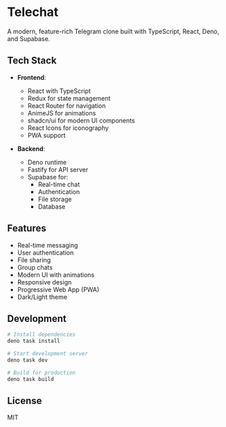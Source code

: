 # Telechat

A modern, feature-rich Telegram clone built with TypeScript, React, Deno, and Supabase.

## Tech Stack

- **Frontend**:
  - React with TypeScript
  - Redux for state management
  - React Router for navigation
  - AnimeJS for animations
  - shadcn/ui for modern UI components
  - React Icons for iconography
  - PWA support

- **Backend**:
  - Deno runtime
  - Fastify for API server
  - Supabase for:
    - Real-time chat
    - Authentication
    - File storage
    - Database

## Features

- Real-time messaging
- User authentication
- File sharing
- Group chats
- Modern UI with animations
- Responsive design
- Progressive Web App (PWA)
- Dark/Light theme

## Development

```bash
# Install dependencies
deno task install

# Start development server
deno task dev

# Build for production
deno task build
```

## License

MIT
